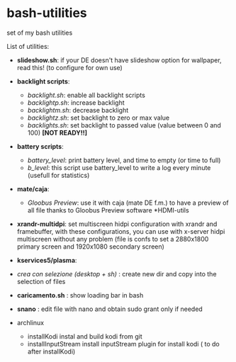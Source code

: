 # bash-utilities
set of my bash utilities

List of utilities:
* **slideshow.sh**: if your DE doesn't have slideshow option for wallpaper, read this! (to configure for own use)
* **backlight scripts**:
  * *backlight.sh*: enable all backlight scripts
  * *backlightp.sh*:  increase backlight
  * *backlightm.sh*:  decrease backlight
  * *backlightz.sh*:  set backlight to zero or max value
  * *backlights.sh*:  set backlight to passed value (value between 0 and 100) **[NOT READY!!]**
* **battery scripts**:
  * *battery_level*: print battery level, and time to empty (or time to full)
  * *b_level*: this script use battery_level to write a log every minute (usefull for statistics)  
  
* **mate/caja**:
  * *Gloobus Preview*: use it with caja (mate DE f.m.) to have a preview of all file thanks to Gloobus Preview software
*HDMI-utils
* **xrandr-multidpi**: set multiscreen hidpi configuration with xrandr and framebuffer, with these configurations, you can use with x-server hidpi multiscreen without any  problem (file is confs to set a 2880x1800 primary screen and 1920x1080 secondary screen)
* **kservices5/plasma**:
 * *crea con selezione (desktop + sh)* : create new dir and copy into the selection of files
* **caricamento.sh** : show loading bar in bash 
* **snano** : edit file with nano and obtain sudo grant only if needed
* archlinux 
  * installKodi instal and build kodi from git
  * installInputStream install inputStream plugin for install kodi ( to do after installKodi)
